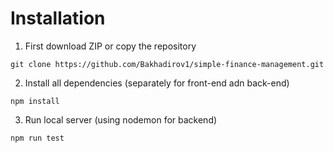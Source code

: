 # Installation
1. First download ZIP or copy the repository
```
git clone https://github.com/Bakhadirov1/simple-finance-management.git
```

2. Install all dependencies (separately for front-end adn back-end)
```
npm install
```

3. Run local server (using nodemon for backend)
```
npm run test
```
